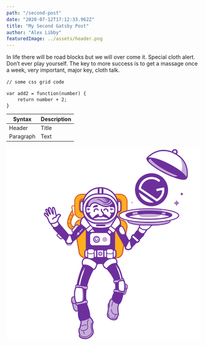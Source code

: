 ```yaml
---
path: "/second-post"
date: "2020-07-12T17:12:33.962Z"
title: "My Second Gatsby Post"
author: "Alex Libby"
featuredImage: ../assets/header.png
---
```


In life there will be road blocks but we will over come it. Special cloth alert. Don’t ever play yourself. The key to more success is to get a massage once a week, very important, major key, cloth talk.


<pre><code>// some css grid code </code></pre>

```
var add2 = function(number) {
    return number + 2;
}
```

| Syntax | Description |
| --- | ----------- |
| Header | Title |
| Paragraph | Text |

![Hopper The Rabbit](../assets/gatsby.png)